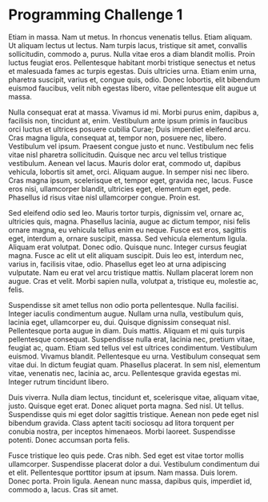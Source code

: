 # Programming Challenge 1

Etiam in massa. Nam ut metus. In rhoncus venenatis tellus. Etiam aliquam. Ut
aliquam lectus ut lectus. Nam turpis lacus, tristique sit amet, convallis
sollicitudin, commodo a, purus. Nulla vitae eros a diam blandit mollis. Proin
luctus feugiat eros. Pellentesque habitant morbi tristique senectus et netus et
malesuada fames ac turpis egestas. Duis ultricies urna. Etiam enim urna,
pharetra suscipit, varius et, congue quis, odio. Donec lobortis, elit bibendum
euismod faucibus, velit nibh egestas libero, vitae pellentesque elit augue ut
massa.

Nulla consequat erat at massa. Vivamus id mi. Morbi purus enim, dapibus a,
facilisis non, tincidunt at, enim. Vestibulum ante ipsum primis in faucibus
orci luctus et ultrices posuere cubilia Curae; Duis imperdiet eleifend arcu.
Cras magna ligula, consequat at, tempor non, posuere nec, libero. Vestibulum
vel ipsum. Praesent congue justo et nunc. Vestibulum nec felis vitae nisl
pharetra sollicitudin. Quisque nec arcu vel tellus tristique vestibulum. Aenean
vel lacus. Mauris dolor erat, commodo ut, dapibus vehicula, lobortis sit amet,
orci. Aliquam augue. In semper nisi nec libero. Cras magna ipsum, scelerisque
et, tempor eget, gravida nec, lacus. Fusce eros nisi, ullamcorper blandit,
ultricies eget, elementum eget, pede. Phasellus id risus vitae nisl ullamcorper
congue. Proin est.

Sed eleifend odio sed leo. Mauris tortor turpis, dignissim vel, ornare ac,
ultricies quis, magna. Phasellus lacinia, augue ac dictum tempor, nisi felis
ornare magna, eu vehicula tellus enim eu neque. Fusce est eros, sagittis eget,
interdum a, ornare suscipit, massa. Sed vehicula elementum ligula. Aliquam erat
volutpat. Donec odio. Quisque nunc. Integer cursus feugiat magna. Fusce ac elit
ut elit aliquam suscipit. Duis leo est, interdum nec, varius in, facilisis
vitae, odio. Phasellus eget leo at urna adipiscing vulputate. Nam eu erat vel
arcu tristique mattis. Nullam placerat lorem non augue. Cras et velit. Morbi
sapien nulla, volutpat a, tristique eu, molestie ac, felis.

Suspendisse sit amet tellus non odio porta pellentesque. Nulla facilisi.
Integer iaculis condimentum augue. Nullam urna nulla, vestibulum quis, lacinia
eget, ullamcorper eu, dui. Quisque dignissim consequat nisl. Pellentesque porta
augue in diam. Duis mattis. Aliquam et mi quis turpis pellentesque consequat.
Suspendisse nulla erat, lacinia nec, pretium vitae, feugiat ac, quam. Etiam sed
tellus vel est ultrices condimentum. Vestibulum euismod. Vivamus blandit.
Pellentesque eu urna. Vestibulum consequat sem vitae dui. In dictum feugiat
quam. Phasellus placerat. In sem nisl, elementum vitae, venenatis nec, lacinia
ac, arcu. Pellentesque gravida egestas mi. Integer rutrum tincidunt libero.

Duis viverra. Nulla diam lectus, tincidunt et, scelerisque vitae, aliquam
vitae, justo. Quisque eget erat. Donec aliquet porta magna. Sed nisl. Ut
tellus. Suspendisse quis mi eget dolor sagittis tristique. Aenean non pede eget
nisl bibendum gravida. Class aptent taciti sociosqu ad litora torquent per
conubia nostra, per inceptos himenaeos. Morbi laoreet. Suspendisse potenti.
Donec accumsan porta felis.

Fusce tristique leo quis pede. Cras nibh. Sed eget est vitae tortor mollis
ullamcorper. Suspendisse placerat dolor a dui. Vestibulum condimentum dui et
elit. Pellentesque porttitor ipsum at ipsum. Nam massa. Duis lorem. Donec
porta. Proin ligula. Aenean nunc massa, dapibus quis, imperdiet id, commodo a,
lacus. Cras sit amet.

